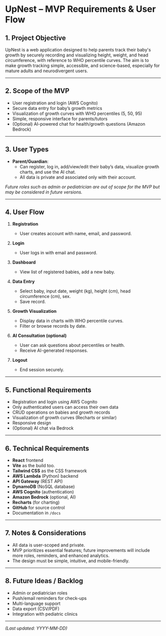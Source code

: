 # UpNest – MVP Requirements & User Flow

## 1. Project Objective

UpNest is a web application designed to help parents track their baby's growth by securely recording and visualizing height, weight, and head circumference, with reference to WHO percentile curves. The aim is to make growth tracking simple, accessible, and science-based, especially for mature adults and neurodivergent users.

---

## 2. Scope of the MVP

- User registration and login (AWS Cognito)
- Secure data entry for baby’s growth metrics
- Visualization of growth curves with WHO percentiles (5, 50, 95)
- Simple, responsive interface for parents/tutors
- (Optional) AI-powered chat for health/growth questions (Amazon Bedrock)

---

## 3. User Types

- **Parent/Guardian**:  
  - Can register, log in, add/view/edit their baby’s data, visualize growth charts, and use the AI chat.
  - All data is private and associated only with their account.

*Future roles such as admin or pediatrician are out of scope for the MVP but may be considered in future versions.*

---

## 4. User Flow

1. **Registration**
   - User creates account with name, email, and password.

2. **Login**
   - User logs in with email and password.

3. **Dashboard**
   - View list of registered babies, add a new baby.

4. **Data Entry**
   - Select baby, input date, weight (kg), height (cm), head circumference (cm), sex.
   - Save record.

5. **Growth Visualization**
   - Display data in charts with WHO percentile curves.
   - Filter or browse records by date.

6. **AI Consultation (optional)**
   - User can ask questions about percentiles or health.
   - Receive AI-generated responses.

7. **Logout**
   - End session securely.

---

## 5. Functional Requirements

- Registration and login using AWS Cognito
- Only authenticated users can access their own data
- CRUD operations on babies and growth records
- Visualization of growth curves (Recharts or similar)
- Responsive design
- (Optional) AI chat via Bedrock

---

## 6. Technical Requirements

- **React** frontend
- **Vite** as the build too.
- **Tailwind CSS** as the CSS framework
- **AWS Lambda** (Python) backend
- **API Gateway** (REST API)
- **DynamoDB** (NoSQL database)
- **AWS Cognito** (authentication)
- **Amazon Bedrock** (optional, AI)
- **Recharts** (for charting)
- **GitHub** for source control
- Documentation in `/docs`

---

## 7. Notes & Considerations

- All data is user-scoped and private.
- MVP prioritizes essential features; future improvements will include more roles, reminders, and enhanced analytics.
- The design must be simple, intuitive, and mobile-friendly.

---

## 8. Future Ideas / Backlog

- Admin or pediatrician roles
- Push/email reminders for check-ups
- Multi-language support
- Data export (CSV/PDF)
- Integration with pediatric clinics

---

*(Last updated: YYYY-MM-DD)*
